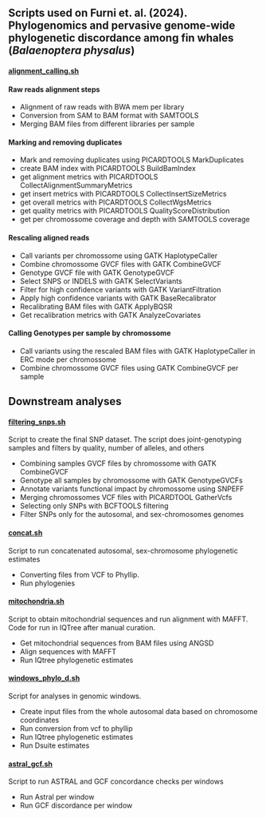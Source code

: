 <div id="header">

</div>

## Scripts used on Furni et. al. (2024). Phylogenomics and pervasive genome-wide phylogenetic discordance among fin whales (_Balaenoptera physalus_)   


#### [alignment_calling.sh](https://github.com/fabriciofurni/phylo_fin/blob/main/alignment_calling.sh) <a name="alignment_calling"></a>


#### Raw reads alignment steps 

- Alignment of raw reads with BWA mem per library
- Conversion from SAM to BAM format with SAMTOOLS
- Merging BAM files from different libraries per sample 

#### Marking and removing duplicates 

- Mark and removing duplicates using PICARDTOOLS MarkDuplicates 
- create BAM index with PICARDTOOLS BuildBamIndex
- get alignment metrics with PICARDTOOLS CollectAlignmentSummaryMetrics
- get insert metrics with PICARDTOOLS CollectInsertSizeMetrics
- get overall metrics with PICARDTOOLS CollectWgsMetrics
- get quality metrics with PICARDTOOLS QualityScoreDistribution
- get per chromossome coverage and depth with SAMTOOLS coverage

#### Rescaling aligned reads 

- Call variants per chromossome using GATK HaplotypeCaller 
- Combine chromossome GVCF files with GATK CombineGVCF
- Genotype GVCF file with GATK GenotypeGVCF 
- Select SNPS or INDELS with GATK SelectVariants 
- Filter for high confidence variants with GATK VariantFiltration
- Apply high confidence variants with GATK BaseRecalibrator
- Recalibrating BAM files with GATK ApplyBQSR
- Get recalibration metrics with GATK AnalyzeCovariates

#### Calling Genotypes per sample by chromossome 

- Call variants using the rescaled BAM files with GATK HaplotypeCaller in ERC mode per chromossome
- Combine chromossome GVCF files using GATK CombineGVCF per sample 


## Downstream analyses 

#### [filtering_snps.sh](https://github.com/fabriciofurni/phylo_fin/blob/main/filtering_snps.sh) <a name="filtering_snps"></a>

Script to create the final SNP dataset. The script does joint-genotyping samples and filters by quality, number of alleles, and others

- Combining samples GVCF files by chromossome with GATK CombineGVCF
- Genotype all samples by chromossome with GATK GenotypeGVCFs
- Annotate variants functional impact by chromossome using SNPEFF 
- Merging chromossomes VCF files with PICARDTOOL GatherVcfs
- Selecting only SNPs with BCFTOOLS filtering
- Filter SNPs only for the autosomal, and sex-chromosomes genomes


#### [concat.sh](https://github.com/fabriciofurni/phylo_fin/blob/main/concatenated.sh) <a name="concatenated"></a>

Script to run concatenated autosomal, sex-chromosome phylogenetic estimates 

- Converting files from VCF to Phyllip. 
- Run phylogenies
  

#### [mitochondria.sh](https://github.com/fabriciofurni/phylo_fin/blob/main/mitochondria.sh) <a name="mitochondria"></a>

Script to obtain mitochondrial sequences and run alignment with MAFFT. Code for run in IQTree after manual curation. 

- Get mitochondrial sequences from BAM files using ANGSD
- Align sequences with MAFFT
- Run IQtree phylogenetic estimates 


#### [windows_phylo_d.sh](https://github.com/fabriciofurni/phylo_fin/blob/main/windows_phylo_d.sh) <a name="windows"></a>

Script for analyses in genomic windows.

- Create input files from the whole autosomal data based on chromosome coordinates
- Run conversion from vcf to phyllip
- Run IQtree phylogenetic estimates
- Run Dsuite estimates

#### [astral_gcf.sh](https://github.com/fabriciofurni/phylo_fin/blob/main/astral_gcf.sh) <a name="astral_gcf"></a>

Script to run ASTRAL and GCF concordance checks per windows

- Run Astral per window
- Run GCF discordance per window
  



 
